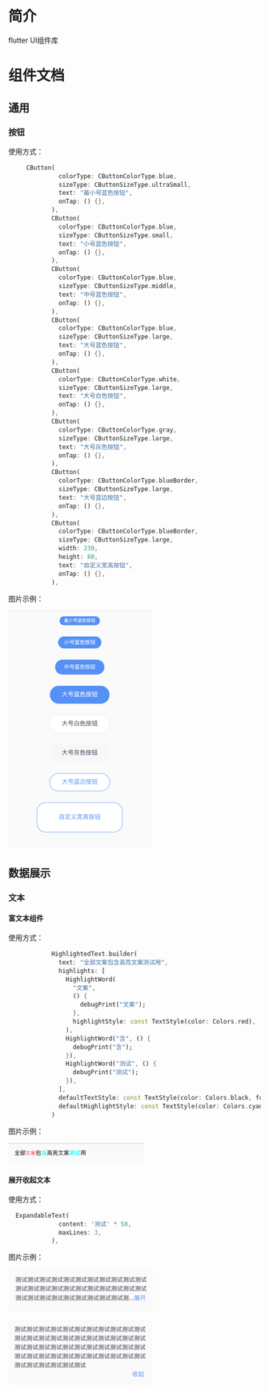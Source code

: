 # 简介

flutter UI组件库

# 组件文档

## 通用

### 按钮

使用方式：

```dart
     CButton(
              colorType: CButtonColorType.blue,
              sizeType: CButtonSizeType.ultraSmall,
              text: "最小号蓝色按钮",
              onTap: () {},
            ),
            CButton(
              colorType: CButtonColorType.blue,
              sizeType: CButtonSizeType.small,
              text: "小号蓝色按钮",
              onTap: () {},
            ),
            CButton(
              colorType: CButtonColorType.blue,
              sizeType: CButtonSizeType.middle,
              text: "中号蓝色按钮",
              onTap: () {},
            ),
            CButton(
              colorType: CButtonColorType.blue,
              sizeType: CButtonSizeType.large,
              text: "大号蓝色按钮",
              onTap: () {},
            ),
            CButton(
              colorType: CButtonColorType.white,
              sizeType: CButtonSizeType.large,
              text: "大号白色按钮",
              onTap: () {},
            ),
            CButton(
              colorType: CButtonColorType.gray,
              sizeType: CButtonSizeType.large,
              text: "大号灰色按钮",
              onTap: () {},
            ),
            CButton(
              colorType: CButtonColorType.blueBorder,
              sizeType: CButtonSizeType.large,
              text: "大号蓝边按钮",
              onTap: () {},
            ),
            CButton(
              colorType: CButtonColorType.blueBorder,
              sizeType: CButtonSizeType.large,
              width: 230,
              height: 80,
              text: "自定义宽高按钮",
              onTap: () {},
            ),
```

图片示例：

![](https://github.com/ThinkerJack/jac_uikit/blob/develop/example/assets/img_3.png)

## 数据展示

### 文本

#### 富文本组件

使用方式：

```dart
            HighlightedText.builder(
              text: "全部文案包含高亮文案测试用",
              highlights: [
                HighlightWord(
                  "文案",
                  () {
                    debugPrint("文案");
                  },
                  highlightStyle: const TextStyle(color: Colors.red),
                ),
                HighlightWord("含", () {
                  debugPrint("含");
                }),
                HighlightWord("测试", () {
                  debugPrint("测试");
                }),
              ],
              defaultTextStyle: const TextStyle(color: Colors.black, fontSize: 16),
              defaultHighlightStyle: const TextStyle(color: Colors.cyanAccent, fontSize: 16),
            )
```

图片示例：

![](https://github.com/ThinkerJack/jac_uikit/blob/develop/example/assets/img_2.png)

#### 展开收起文本

使用方式：

```dart
  ExpandableText(
              content: '测试' * 50,
              maxLines: 3,
            ),
```

图片示例：

![](https://github.com/ThinkerJack/jac_uikit/blob/develop/example/assets/img.png)

![](https://github.com/ThinkerJack/jac_uikit/blob/develop/example/assets/img_1.png)
